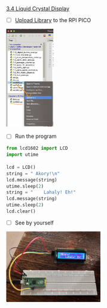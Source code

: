 [3.4 Liquid Crystal Display](https://docs.sunfounder.com/projects/euler-kit/en/latest/pyproject/py_lcd.html)


- [ ] [Upload Library](https://docs.sunfounder.com/projects/euler-kit/en/latest/pyproject/python_start/download_add.html#add-libraries-py) to the RPI PICO

<img src=images/upload-library.png width='25%' height='25%' > </img>

- [ ] Run the program

```python
from lcd1602 import LCD
import utime

lcd = LCD()
string = " Akory!\n"
lcd.message(string)
utime.sleep(2)
string = "    Lahaly! Eh!"
lcd.message(string)
utime.sleep(2)
lcd.clear()
```

- [ ] See by yourself

<img src=images/IMG_4396.jpg width='50%' height='50%' > </img>
